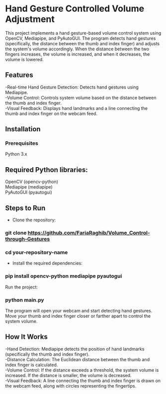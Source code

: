 # Hand Gesture Controlled Volume Adjustment
This project implements a hand gesture-based volume control system using OpenCV, Mediapipe, and PyAutoGUI. The program detects hand gestures (specifically, the distance between the thumb and index finger) and adjusts the system's volume accordingly. When the distance between the two fingers increases, the volume is increased, and when it decreases, the volume is lowered.

## Features
-Real-time Hand Gesture Detection: Detects hand gestures using Mediapipe.\
-Volume Control: Controls system volume based on the distance between the thumb and index finger.\
-Visual Feedback: Displays hand landmarks and a line connecting the thumb and index finger on the webcam feed.
## Installation
### Prerequisites
Python 3.x

## Required Python libraries:
OpenCV (opencv-python)\
Mediapipe (mediapipe)\
PyAutoGUI (pyautogui)
## Steps to Run
- Clone the repository:
### git clone https://github.com/FariaRaghib/Volume_Control-through-Gestures
### cd your-repository-name
- Install the required dependencies:
### pip install opencv-python mediapipe pyautogui
Run the project:
### python main.py
The program will open your webcam and start detecting hand gestures. Move your thumb and index finger closer or farther apart to control the system volume.

## How It Works
-Hand Detection: Mediapipe detects the position of hand landmarks (specifically the thumb and index finger).\
-Distance Calculation: The Euclidean distance between the thumb and index finger is calculated.\
-Volume Control: If the distance exceeds a threshold, the system volume is increased. If the distance is smaller, the volume is decreased.\
-Visual Feedback: A line connecting the thumb and index finger is drawn on the webcam feed, along with circles representing the fingertips.
